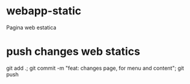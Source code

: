 # webapp-static
Pagina web estatica

# push changes web statics
git add .; git commit -m "feat: changes page, for menu and content"; git push
